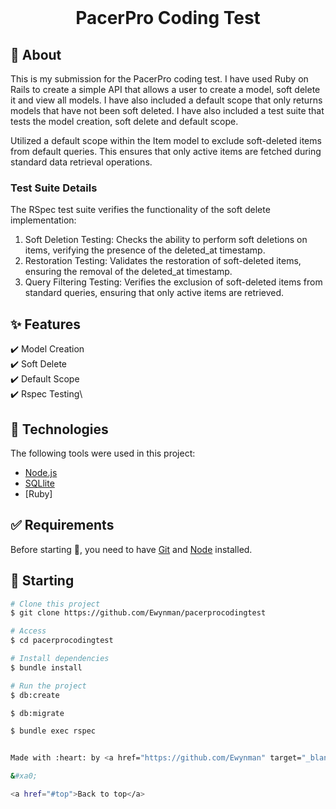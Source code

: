 <div align="center" id="top"> 
    &#xa0;

  <!-- <a href="https://pacerprocodingtest.netlify.app">Demo</a> -->
</div>

<h1 align="center">PacerPro Coding Test</h1>


## :dart: About ##

This is my submission for the PacerPro coding test. I have used Ruby on Rails to create a simple API that allows a user to create a model, soft delete it and view all models. I have also included a default scope that only returns models that have not been soft deleted. I have also included a test suite that tests the model creation, soft delete and default scope. 

Utilized a default scope within the Item model to exclude soft-deleted items from default queries. This ensures that only active items are fetched during standard data retrieval operations.

### Test Suite Details

The RSpec test suite verifies the functionality of the soft delete implementation:

1. Soft Deletion Testing: Checks the ability to perform soft deletions on items, verifying the presence of the deleted_at timestamp.
2. Restoration Testing: Validates the restoration of soft-deleted items, ensuring the removal of the deleted_at timestamp.
3. Query Filtering Testing: Verifies the exclusion of soft-deleted items from standard queries, ensuring that only active items are retrieved.
## :sparkles: Features ##

:heavy_check_mark: Model Creation\
:heavy_check_mark: Soft Delete\
:heavy_check_mark: Default Scope\
:heavy_check_mark: Rspec Testing\

## :rocket: Technologies ##

The following tools were used in this project:

- [Node.js](https://nodejs.org/en/)
- [SQLlite](https://www.sqlite.org/index.html)
- [Ruby]

## :white_check_mark: Requirements ##

Before starting :checkered_flag:, you need to have [Git](https://git-scm.com) and [Node](https://nodejs.org/en/) installed.

## :checkered_flag: Starting ##

```bash
# Clone this project
$ git clone https://github.com/Ewynman/pacerprocodingtest

# Access
$ cd pacerprocodingtest

# Install dependencies
$ bundle install

# Run the project
$ db:create

$ db:migrate

$ bundle exec rspec


Made with :heart: by <a href="https://github.com/Ewynman" target="_blank">Edward</a>

&#xa0;

<a href="#top">Back to top</a>
